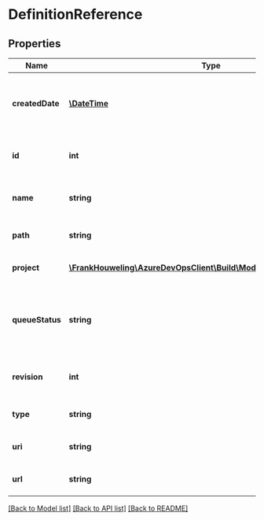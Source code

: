 # DefinitionReference

## Properties
Name | Type | Description | Notes
------------ | ------------- | ------------- | -------------
**createdDate** | [**\DateTime**](\DateTime.md) | The date this version of the definition was created. | [optional] 
**id** | **int** | The ID of the referenced definition. | [optional] 
**name** | **string** | The name of the referenced definition. | [optional] 
**path** | **string** | The folder path of the definition. | [optional] 
**project** | [**\FrankHouweling\AzureDevOpsClient\Build\Model\TeamProjectReference**](TeamProjectReference.md) | A reference to the project. | [optional] 
**queueStatus** | **string** | A value that indicates whether builds can be queued against this definition. | [optional] 
**revision** | **int** | The definition revision number. | [optional] 
**type** | **string** | The type of the definition. | [optional] 
**uri** | **string** | The definition&#39;s URI. | [optional] 
**url** | **string** | The REST URL of the definition. | [optional] 

[[Back to Model list]](../README.md#documentation-for-models) [[Back to API list]](../README.md#documentation-for-api-endpoints) [[Back to README]](../README.md)



